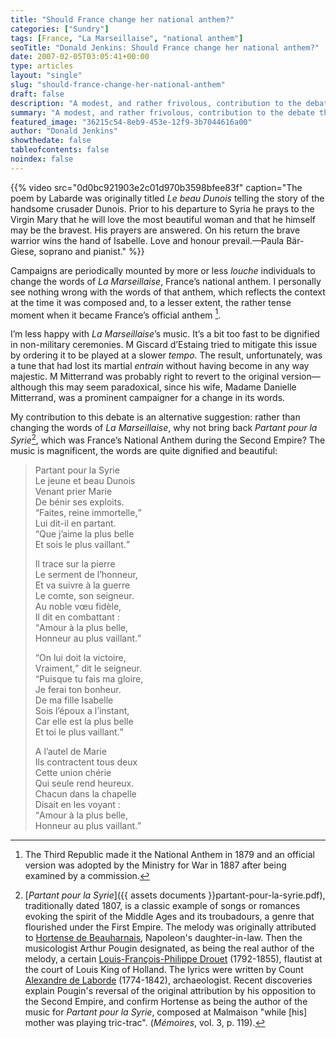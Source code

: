 ```yaml
---
title: "Should France change her national anthem?"
categories: ["Sundry"]
tags: [France, "La Marseillaise", "national anthem"]
seoTitle: "Donald Jenkins: Should France change her national anthem?"
date: 2007-02-05T03:05:41+00:00
type: articles
layout: "single"
slug: "should-france-change-her-national-anthem"
draft: false
description: "A modest, and rather frivolous, contribution to the debate that sometimes recurs about the words of France''s national anthem."
summary: "A modest, and rather frivolous, contribution to the debate that sometimes recurs about the words of France''s national anthem."
featured_image: "36215c54-8eb9-453e-12f9-3b7044616a00"
author: "Donald Jenkins"
showthedate: false
tableofcontents: false
noindex: false
---
```


{{% video src="0d0bc921903e2c01d970b3598bfee83f" caption="The poem by Labarde was originally titled _Le beau Dunois_ telling the story of the handsome crusader Dunois. Prior to his departure to Syria he prays to the Virgin Mary that he will love the most beautiful woman and that he himself may be the bravest. His prayers are answered. On his return the brave warrior wins the hand of Isabelle. Love and honour prevail.—Paula Bär-Giese, soprano and pianist." %}}

Campaigns are periodically mounted by more or less _louche_ individuals to change the words of _La Marseillaise_, France’s national anthem. I personally see nothing wrong with the words of that anthem, which reflects the context at the time it was composed and, to a lesser extent, the rather tense moment when it became France’s official anthem [^1].

I’m less happy with _La Marseillaise_’s music. It’s a bit too fast to be dignified in non-military ceremonies. M Giscard d’Estaing tried to mitigate this issue by ordering it to be played at a slower _tempo_. The result, unfortunately, was a tune that had lost its martial _entrain_ without having become in any way majestic. M Mitterrand was probably right to revert to the original version—although this may seem paradoxical, since his wife, Madame Danielle Mitterrand, was a prominent campaigner for a change in its words.

My contribution to this debate is an alternative suggestion: rather than changing the words of _La Marseillaise_, why not bring back _Partant pour la Syrie_[^2], which was France’s National Anthem during the Second Empire? The music is magnificent, the words are quite dignified and beautiful:

> Partant pour la Syrie  
> Le jeune et beau Dunois  
> Venant prier Marie  
> De bénir ses exploits.  
> <q>Faites, reine immortelle,</q>  
> Lui dit-il en partant.  
> <q>Que j’aime la plus belle  
> Et sois le plus vaillant.</q>
>
> Il trace sur la pierre  
> Le serment de l’honneur,  
> Et va suivre à la guerre  
> Le comte, son seigneur.  
> Au noble vœu fidèle,  
> Il dit en combattant :  
> <q>Amour à la plus belle,  
> Honneur au plus vaillant.</q>
>
> <q>On lui doit la victoire,  
> Vraiment,</q> dit le seigneur.  
> <q>Puisque tu fais ma gloire,  
> Je ferai ton bonheur.  
> De ma fille Isabelle  
> Sois l’époux a l’instant,  
> Car elle est la plus belle  
> Et toi le plus vaillant.</q>
>
> A l’autel de Marie  
> Ils contractent tous deux  
> Cette union chérie  
> Qui seule rend heureux.  
> Chacun dans la chapelle  
> Disait en les voyant :  
> <q>Amour à la plus belle,  
> Honneur au plus vaillant.</q>

[^1]: The Third Republic made it the National Anthem in 1879 and an official version was adopted by the Ministry for War in 1887 after being examined by a commission.
[^2]: [_Partant pour la Syrie_]({{ assets documents }}partant-pour-la-syrie.pdf), traditionally dated 1807, is a classic example of songs or romances evoking the spirit of the Middle Ages and its troubadours, a genre that flourished under the First Empire. The melody was originally attributed to [Hortense de Beauharnais](https://en.wikipedia.org/wiki/Hortense_de_Beauharnais), Napoleon's daughter-in-law. Then the musicologist Arthur Pougin designated, as being the real author of the melody, a certain [Louis-François-Philippe Drouet](https://en.wikipedia.org/wiki/Louis_Drouet) (1792-1855), flautist at the court of Louis King of Holland. The lyrics were written by Count [Alexandre de Laborde](https://en.wikipedia.org/wiki/Alexandre_de_Laborde) (1774-1842), archaeologist. Recent discoveries explain Pougin's reversal of the original attribution by his opposition to the Second Empire, and confirm Hortense as being the author of the music for _Partant pour la Syrie_, composed at Malmaison "while [his] mother was playing tric-trac". (_Mémoires_, vol. 3, p. 119).
